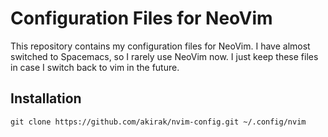 Configuration Files for NeoVim
=========================================

This repository contains my configuration files for NeoVim. I have almost switched to Spacemacs, so I rarely use NeoVim now. I just keep these files in case I switch back to vim in the future. 

Installation
------------

    git clone https://github.com/akirak/nvim-config.git ~/.config/nvim
